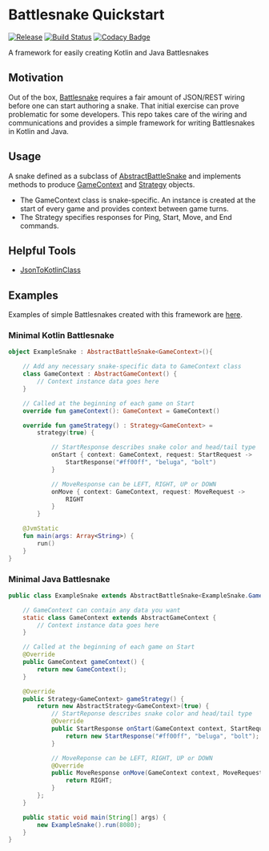 # Battlesnake Quickstart 

[![Release](https://jitpack.io/v/pambrose/battlesnake-quickstart.svg)](https://jitpack.io/#pambrose/battlesnake-quickstart)
[![Build Status](https://travis-ci.org/pambrose/battlesnake-quickstart.svg?branch=master)](https://travis-ci.org/pambrose/battlesnake-quickstart)
[![Codacy Badge](https://api.codacy.com/project/badge/Grade/1abc3414ac6945ceae995618d66b45ba)](https://app.codacy.com/app/pambrose/battlesnake-quickstart?utm_source=github.com&utm_medium=referral&utm_content=pambrose/battlesnake-quickstart&utm_campaign=Badge_Grade_Dashboard)

A framework for easily creating Kotlin and Java Battlesnakes

## Motivation

Out of the box, [Battlesnake](https://battlesnake.io) requires a fair amount of JSON/REST wiring before one 
can start authoring a snake. That initial exercise can prove problematic for some developers. 
This repo takes care of the wiring and communications and provides a simple framework for writing 
Battlesnakes in Kotlin and Java.  

## Usage

A snake defined as a subclass of [AbstractBattleSnake](src/main/kotlin/io/battlesnake/core/AbstractBattleSnake.kt) and 
implements methods to produce [GameContext](src/main/kotlin/io/battlesnake/core/AbstractGameContext.kt) 
and [Strategy](src/main/kotlin/io/battlesnake/core/Strategy.kt) objects. 

*   The GameContext class is snake-specific. An instance is created at the start of every game and provides context between game turns. 
*   The Strategy specifies responses for Ping, Start, Move, and End commands.

## Helpful Tools

*   [JsonToKotlinClass](https://github.com/wuseal/JsonToKotlinClass)

## Examples

Examples of simple Battlesnakes created with this framework are [here](https://github.com/pambrose/battlesnake-examples).

### Minimal Kotlin Battlesnake

```kotlin
object ExampleSnake : AbstractBattleSnake<GameContext>(){

    // Add any necessary snake-specific data to GameContext class
    class GameContext : AbstractGameContext() {
        // Context instance data goes here
    }

    // Called at the beginning of each game on Start
    override fun gameContext(): GameContext = GameContext()

    override fun gameStrategy() : Strategy<GameContext> =
        strategy(true) {

            // StartResponse describes snake color and head/tail type
            onStart { context: GameContext, request: StartRequest ->
                StartResponse("#ff00ff", "beluga", "bolt")
            }

            // MoveResponse can be LEFT, RIGHT, UP or DOWN
            onMove { context: GameContext, request: MoveRequest ->
                RIGHT
            }
        }

    @JvmStatic
    fun main(args: Array<String>) {
        run()
    }
}
```

### Minimal Java Battlesnake

```java
public class ExampleSnake extends AbstractBattleSnake<ExampleSnake.GameContext> {

    // GameContext can contain any data you want
    static class GameContext extends AbstractGameContext {
        // Context instance data goes here
    }

    // Called at the beginning of each game on Start
    @Override
    public GameContext gameContext() {
        return new GameContext();
    }

    @Override
    public Strategy<GameContext> gameStrategy() {
        return new AbstractStrategy<GameContext>(true) {
            // StartReponse describes snake color and head/tail type
            @Override
            public StartResponse onStart(GameContext context, StartRequest request) {
                return new StartResponse("#ff00ff", "beluga", "bolt");
            }

            // MoveReponse can be LEFT, RIGHT, UP or DOWN
            @Override
            public MoveResponse onMove(GameContext context, MoveRequest request) {
                return RIGHT;
            }
        };
    }

    public static void main(String[] args) {
        new ExampleSnake().run(8080);
    }
}
```